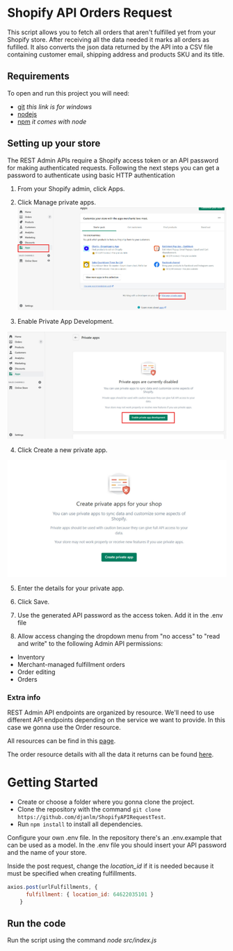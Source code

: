 # Shopify API Orders Request
This script allows you to fetch all orders that aren't fulfilled yet from your Shopify store. After receiving all the data needed it marks all orders as fufilled.
It also converts the json data returned by the API into a CSV file containing customer email, shipping address and products SKU and its title.

## Requirements
To open and run this project you will need:
* [git](https://git-scm.com/download/win) *this link is for windows*
* [nodejs](https://nodejs.org/)
* [npm](https://nodejs.org/) *it comes with node*


## Setting up your store

The REST Admin APIs require a Shopify access token or an API password for making authenticated requests.
Following the next steps you can get a password to authenticate using basic HTTP authentication
1.	From your Shopify admin, click Apps.

2.	Click Manage private apps.
![ManagePrivateApps](https://github.com/djanlm/ShopifyAPIRequestTest/blob/master/img/ManagePrivateApps.jpg)

3. Enable Private App Development.

![EnableAppDevelopment](https://github.com/djanlm/ShopifyAPIRequestTest/blob/master/img/EnablePrivateAppDevelopment.jpg)

4.	Click Create a new private app.

![CreatePrivateAPP](https://github.com/djanlm/ShopifyAPIRequestTest/blob/master/img/CreatePrivateAPP.jpg)

5.	Enter the details for your private app.

6.	Click Save.

7.	Use the generated API password as the access token. Add it in the .env file

8.  Allow access changing the dropdown menu from "no access" to "read and write" to the following Admin API permissions:
* Inventory
* Merchant-managed fulfillment orders
* Order editing
* Orders

### Extra info

REST Admin API endpoints are organized by resource. We'll need to use different API endpoints depending on the service we want to provide. In this case we gonna use the Order resource.

All resources can be find in this [page](https://shopify.dev/api/admin/rest/reference#selecting-apis-for-your-app).

The order resource details with all the data it returns can be found [here](https://shopify.dev/api/admin/rest/reference/orders/order).



# Getting Started

* Create or choose a folder where you gonna clone the project.
* Clone the repository with the command `git clone https://github.com/djanlm/ShopifyAPIRequestTest`.
* Run `npm install` to install all dependencies.


Configure your own .env file. In the repository there's an .env.example that can be used as a model.
In the .env file you should insert your API password and the name of your store. 

Inside the post request, change the *location_id* if it is needed because it must be specified when creating fulfillments.

```javascript
axios.post(urlFulfillments, {
      fulfillment: { location_id: 64622035101 }
    }
```

## Run the code

Run the script using the command *node src/index.js*
 